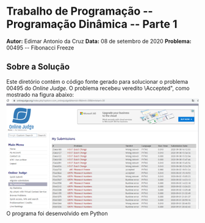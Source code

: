 # Trabalho de Programação -- Programação Dinâmica -- Parte 1
**Autor:** Edimar Antonio da Cruz
**Data:** 08 de setembro de 2020
**Problema:** 00495 -- Fibonacci Freeze
## Sobre a Solução
Este diretório contém o código fonte gerado para solucionar o problema 00495
do *Online Judge*. O problema recebeu veredito \Accepted", como mostrado na
figura abaixo:
![Veredito](./00495-veredito.png)
O programa foi desenvolvido em Python
